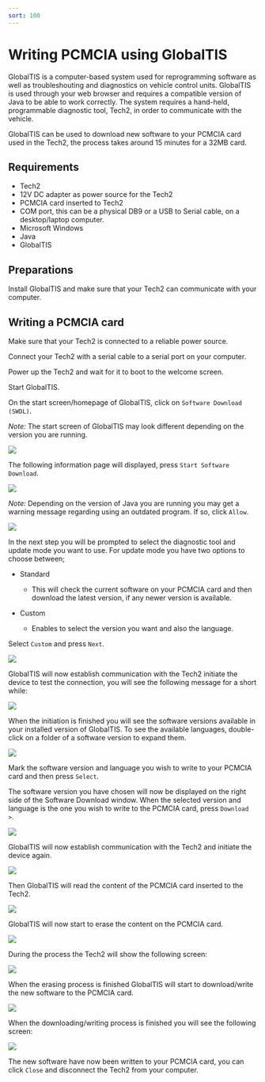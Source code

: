 ```yaml
---
sort: 100
---
```

# Writing PCMCIA using GlobalTIS

GlobalTIS is a computer-based system used for reprogramming software as well as troubleshouting and diagnostics on vehicle control units. GlobalTIS is used through your web browser and requires a compatible version of Java to be able to work correctly. The system requires a hand-held, programmable diagnostic tool, Tech2, in order to communicate with the vehicle.

GlobalTIS can be used to download new software to your PCMCIA card used in the Tech2, the process takes around 15 minutes for a 32MB card.

## Requirements

*   Tech2
*   12V DC adapter as power source for the Tech2
*   PCMCIA card inserted to Tech2
*   COM port, this can be a physical DB9 or a USB to Serial cable, on a desktop/laptop computer.
*   Microsoft Windows
*   Java
*   GlobalTIS

## Preparations

Install GlobalTIS and make sure that your Tech2 can communicate with your computer.

## Writing a PCMCIA card

Make sure that your Tech2 is connected to a reliable power source.

Connect your Tech2 with a serial cable to a serial port on your computer.

Power up the Tech2 and wait for it to boot to the welcome screen.

Start GlobalTIS.

On the start screen/homepage of GlobalTIS, click on `Software Download (SWDL)`.

_Note:_ The start screen of GlobalTIS may look different depending on the version you are running.

![](write_globaltis_01.webp)

The following information page will displayed, press `Start Software Download`.

![](write_globaltis_02.webp)

_Note:_ Depending on the version of Java you are running you may get a warning message regarding using an outdated program. If so, click `Allow`.

![](write_globaltis_03.webp)

In the next step you will be prompted to select the diagnostic tool and update mode you want to use. For update mode you have two options to choose between;

*   Standard
    *   This will check the current software on your PCMCIA card and then download the latest version, if any newer version is available. 

*   Custom
    *   Enables to select the version you want and also the language.

Select `Custom` and press `Next`.

![](write_globaltis_04.webp)

GlobalTIS will now establish communication with the Tech2 initiate the device to test the connection, you will see the following message for a short while:

![](write_globaltis_05.webp)

When the initiation is finished you will see the software versions available in your installed version of GlobalTIS. To see the available languages, double-click on a folder of a software version to expand them.

![](write_globaltis_06.webp)

Mark the software version and language you wish to write to your PCMCIA card and then press `Select`. 

The software version you have chosen will now be displayed on the right side of the Software Download window. When the selected version and language is the one you wish to write to the PCMCIA card, press `Download >`.

![](write_globaltis_07.webp)

GlobalTIS will now establish communication with the Tech2 and initiate the device again.

![](write_globaltis_08.webp)

Then GlobalTIS will read the content of the PCMCIA card inserted to the Tech2.

![](write_globaltis_08.webp)

GlobalTIS will now start to erase the content on the PCMCIA card.

![](write_globaltis_09.webp)

During the process the Tech2 will show the following screen:

![](write_globaltis_10.webp)

When the erasing process is finished GlobalTIS will start to download/write the new software to the PCMCIA card.

![](write_globaltis_11.webp)

When the downloading/writing process is finished you will see the following screen:

![](write_globaltis_12.webp)

The new software have now been written to your PCMCIA card, you can click `Close` and disconnect the Tech2 from your computer.